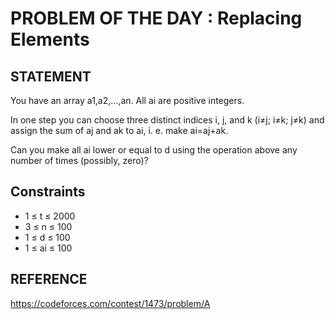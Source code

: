 # PROBLEM OF THE DAY : Replacing Elements

## STATEMENT 

You have an array a1,a2,…,an. All ai are positive integers.

In one step you can choose three distinct indices i, j, and k (i≠j; i≠k; j≠k) and assign the sum of aj and ak to ai, i. e. make ai=aj+ak. <br>

Can you make all ai lower or equal to d using the operation above any number of times (possibly, zero)?

## Constraints

* 1 ≤ t ≤ 2000
* 3 ≤ n ≤ 100
* 1 ≤ d ≤ 100
* 1 ≤ ai ≤ 100

## REFERENCE

https://codeforces.com/contest/1473/problem/A